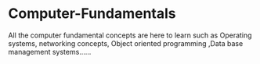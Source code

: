 # Computer-Fundamentals
  All the computer fundamental concepts are here to learn such as Operating systems, networking concepts, Object oriented programming ,Data base management systems......

